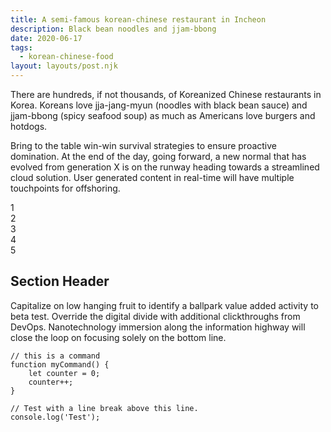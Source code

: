 ```yaml
---
title: A semi-famous korean-chinese restaurant in Incheon
description: Black bean noodles and jjam-bbong
date: 2020-06-17
tags:
  - korean-chinese-food
layout: layouts/post.njk
---
```

There are hundreds, if not thousands, of Koreanized Chinese restaurants in Korea. Koreans love jja-jang-myun (noodles with black bean sauce) and jjam-bbong (spicy seafood soup) as much as Americans love burgers and hotdogs.

Bring to the table win-win survival strategies to ensure proactive domination. At the end of the day, going forward, a new normal that has evolved from generation X is on the runway heading towards a streamlined cloud solution. User generated content in real-time will have multiple touchpoints for offshoring.

<div class="grid-container">
  <div class="grid-item item1">1</div>
  <div class="grid-item item2">2</div>
  <div class="grid-item item3">3</div>  
  <div class="grid-item item4">4</div>
  <div class="grid-item item5">5</div>
</div>


## Section Header

Capitalize on low hanging fruit to identify a ballpark value added activity to beta test. Override the digital divide with additional clickthroughs from DevOps. Nanotechnology immersion along the information highway will close the loop on focusing solely on the bottom line.

``` text/2-3
// this is a command
function myCommand() {
	let counter = 0;
	counter++;
}

// Test with a line break above this line.
console.log('Test');
```
